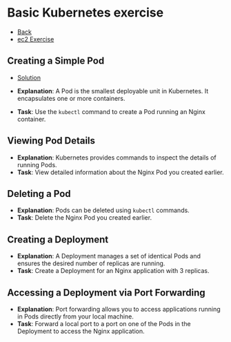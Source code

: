 # Basic Kubernetes exercise

- [Back](../README.md)
- [ec2 Exercise](ec2-exercise.md)

## Creating a Simple Pod

- [Solution](k8s-exercise.sh)

- **Explanation**: A Pod is the smallest deployable unit in Kubernetes. It encapsulates one or more containers.
- **Task**: Use the `kubectl` command to create a Pod running an Nginx container.

## Viewing Pod Details

- **Explanation**: Kubernetes provides commands to inspect the details of running Pods.
- **Task**: View detailed information about the Nginx Pod you created earlier.

## Deleting a Pod

- **Explanation**: Pods can be deleted using `kubectl` commands.
- **Task**: Delete the Nginx Pod you created earlier.

## Creating a Deployment

- **Explanation**: A Deployment manages a set of identical Pods and ensures the desired number of replicas are running.
- **Task**: Create a Deployment for an Nginx application with 3 replicas.

## Accessing a Deployment via Port Forwarding

- **Explanation**: Port forwarding allows you to access applications running in Pods directly from your local machine.
- **Task**: Forward a local port to a port on one of the Pods in the Deployment to access the Nginx application.
